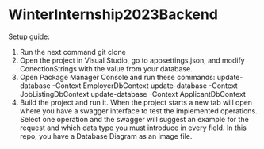 # WinterInternship2023Backend
Setup guide:
1.	Run the next command git clone
2. Open the project in Visual Studio, go to appsettings.json, and modify ConectionStrings with the value from your database.
3. Open Package Manager Console and run these commands:
update-database -Context EmployerDbContext
update-database -Context JobListingDbContext
update-database -Context ApplicantDbContext
4. Build the project and run it.
When the project starts a new tab will open where you have a swagger interface to test the implemented operations. Select one operation and the swagger will suggest an example for the request and which data type you must introduce in every field.
In this repo, you have a Database Diagram as an image file.
